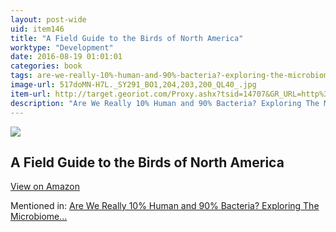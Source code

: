 ```yaml
---
layout: post-wide
uid: item146
title: "A Field Guide to the Birds of North America"
worktype: "Development"
date: 2016-08-19 01:01:01
categories: book
tags: are-we-really-10%-human-and-90%-bacteria?-exploring-the-microbiome…
image-url: 517doMN-H7L._SY291_BO1,204,203,200_QL40_.jpg
item-url: http://target.georiot.com/Proxy.ashx?tsid=14707&GR_URL=http%3A%2F%2Fwww.amazon.com%2FNational-Geographic-Field-America-Edition%2Fdp%2F1426208286%2F
description: "Are We Really 10% Human and 90% Bacteria? Exploring The Microbiome…"
---
```

<a href="http://target.georiot.com/Proxy.ashx?tsid=14707&GR_URL=http%3A%2F%2Fwww.amazon.com%2FNational-Geographic-Field-America-Edition%2Fdp%2F1426208286%2F" target="blank"><img src="../../../../img/thumbs/517doMN-H7L._SY291_BO1,204,203,200_QL40_.jpg" class="prod-img"></a>
<h2>A Field Guide to the Birds of North America</h2>
<p><a class="btn btn-primary" href="http://target.georiot.com/Proxy.ashx?tsid=14707&GR_URL=http%3A%2F%2Fwww.amazon.com%2FNational-Geographic-Field-America-Edition%2Fdp%2F1426208286%2F" target="blank">View on Amazon</a><p>
<p>Mentioned in: <a href="http://fourhourworkweek.com/2015/01/10/microbiome/" target="blank">Are We Really 10% Human and 90% Bacteria? Exploring The Microbiome…</a></p>
